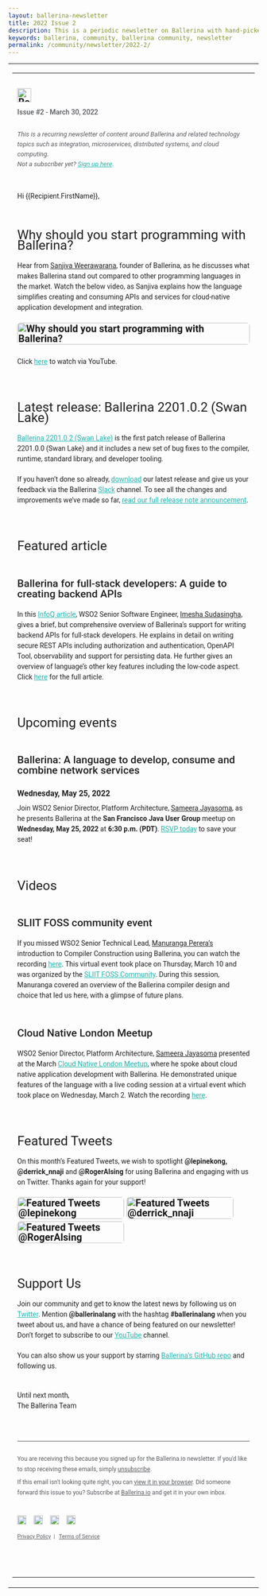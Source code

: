 ```yaml
---
layout: ballerina-newsletter
title: 2022 Issue 2
description: This is a periodic newsletter on Ballerina with hand-picked content and regular updates on the language.
keywords: ballerina, community, ballerina community, newsletter
permalink: /community/newsletter/2022-2/
---
```

 
<!-- # Ballerina Newsletter 2022 Issue #2 -->

<table align="center" border="0" cellpadding="0" cellspacing="0" class="wso2_full_wrap" style="-ms-text-size-adjust: 100%;-webkit-text-size-adjust: 100%; height: 100% !important;margin: 0;mso-table-lspace: 0pt;mso-table-rspace: 0pt;padding: 0;" width="100%">
    <tbody><!-- BEGIN PREHEADER // -->
        <!-- <tr>
            <td align="center" style="-webkit-text-size-adjust: 100%;-ms-text-size-adjust: 100%;width: 100%;mso-table-lspace: 0pt;mso-table-rspace: 0pt;" valign="top">
            <table border="0" cellpadding="0" cellspacing="0" id="templatePreheader" style="-ms-text-size-adjust: 100%;-webkit-text-size-adjust: 100%;mso-table-lspace: 0pt;mso-table-rspace: 0pt;" width="100%">
                <tbody>
                    <tr>
                        <td align="center" class="wso2_orange preheaderContent" style="text-size-adjust: 100%; color: rgb(255, 255, 255); font-family: Roboto, Helvetica, sans-serif; font-size: 10px; line-height: 12.5px; text-align: center; padding: 0px; margin: 0px; overflow: hidden; float: left; display: none;" valign="top">Swan Lake GA release, website updates, insightful events and more!</td>
                    </tr>
                </tbody>
            </table>
            </td>
        </tr> -->
        <!-- // END PREHEADER -->
        <tr>
            <td align="center" style="-webkit-text-size-adjust: 100%;-ms-text-size-adjust: 100%;mso-table-lspace: 0pt;mso-table-rspace: 0pt;" valign="top">
            <table border="0" cellpadding="0" cellspacing="0" id="templateHeader" style="max-width: 950px;-ms-text-size-adjust: 100%;-webkit-text-size-adjust: 100%;mso-table-lspace: 0pt;mso-table-rspace: 0pt;" width="100%">
                <tbody>
                    <tr>
                        <td align="left" class="headerContent" style="-webkit-text-size-adjust: 100%;-ms-text-size-adjust: 100%;mso-table-lspace: 0pt;mso-table-rspace: 0pt;color: #505050;font-family: 'Roboto', Helvetica,sans-serif;font-size: 20px;font-weight: bold;line-height: 20px;text-align: left;vertical-align: middle;padding: 30px 10px 60px 10px;" valign="top"><a href="https://ballerina.io/community/newsletter/?utm_source=mailer&amp;utm_medium=email&amp;utm_campaign=mailer_ballerina_newsletter_mar2021" style="text-decoration: none; border: 0;"><img alt="Ballerina Newsletter" class="darkLogo" src="https://wso2.cachefly.net/wso2/sites/all/images/2020/ballerina-dark-logo.png" style="display: inline-block;height: 28px;"></a> <a href="https://ballerina.io/community/newsletter/?utm_source=mailer&amp;utm_medium=email&amp;utm_campaign=mailer_ballerina_newsletter_mar2021" style="text-decoration: none; border: 0;"><img alt="Ballerina Newsletter" class="lightLogo" src="https://wso2.cachefly.net/wso2/sites/all/images/2020/ballerina-light-logo.png" style="display: none;overflow: hidden;float: left;width: 0px;max-height: 0px;max-width: 0px;line-height: 0px;visibility: hidden;"></a>
                        <p class="darkintro" style="color: #585a5e;display: block;font-family: 'Roboto', Helvetica,sans-serif;font-size: 14px;font-weight: 500;line-height: 24px;margin: 0;text-align: left;padding-top: 8px;padding-bottom: 10px;">Issue #2 - March 30, 2022</p>
                        
<p class="darkintro" style="font-family: 'Roboto', Helvetica,sans-serif;font-size: 13px;color: #585a5e;line-height: 20px;font-weight: 400;text-align: left;font-style: italic;">This is a recurring newsletter of content around Ballerina and related technology topics such as integration, microservices, distributed systems, and cloud computing.<br>
                        Not a subscriber yet? <a class="linkbody" href="https://ballerina.io/community/ballerina-newsletter/?utm_source=mailer&amp;utm_medium=email&amp;utm_campaign=mailer_ballerina_nwltr_mar" style="color: #20b6af;text-decoration: underline;" target="_blank">Sign up here</a>.</p>

<p style="font-family: 'Roboto', Helvetica,sans-serif;font-size: 14px;color: rgba(0,0,0,0.87);line-height: 21px;font-weight: 400;text-align: left;padding-top: 30px;">Hi {{Recipient.FirstName}},</p>

<h2 style="font-family: 'Roboto', Helvetica,sans-serif;font-size: 26px;color: rgba(0,0,0,0.87);line-height: 21px;font-weight: 400;text-align: left;margin-bottom: 16px;padding-top: 20px;">Why should you start programming with Ballerina?</h2>

<p style="font-family: 'Roboto', Helvetica,sans-serif;font-size: 14px;color: rgba(0,0,0,0.87);line-height: 21px;font-weight: 400;text-align: left;margin-top: 20px;margin-bottom: 20px;">Hear from <a class="linkbody darklink" href="https://twitter.com/sanjiva" style="color: rgba(0,0,0,0.87);text-decoration: underline;" target="_blank">Sanjiva Weerawarana</a>, founder of Ballerina, as he discusses what makes Ballerina stand out compared to other programming languages in the market. Watch the below video, as Sanjiva explains how the language simplifies creating and consuming APIs and services for cloud-native application development and integration.</p>
                        <a href="https://youtu.be/NYrKeElltg8" style="text-decoration:none;" target="_blank"><img alt="Why should you start programming with Ballerina?" class="fadeimg" height="365" id="headerImage" src="https://wso2.cachefly.net/wso2/sites/all/2022/images/why-should-you-start-programming-with-ballerina.png" style="max-width: 650px;-ms-interpolation-mode: bicubic;height: auto;outline: none;text-decoration: none;width: 100%;border-radius: 6px;"></a>

<p style="font-family: 'Roboto', Helvetica,sans-serif;font-size: 14px;color: rgba(0,0,0,0.87);line-height: 21px;font-weight: 400;text-align: left;padding-top: 10px;">Click <a class="linkbody" href="https://youtu.be/NYrKeElltg8" style="color: #20b6af;text-decoration: underline;" target="_blank">here</a> to watch via YouTube.</p>

<h2 style="font-family: 'Roboto', Helvetica,sans-serif;font-size: 26px;color: rgba(0,0,0,0.87);line-height: 21px;font-weight: 400;text-align: left;margin-bottom: 16px;padding-top: 35px;">Latest release: Ballerina 2201.0.2 (Swan Lake)</h2>

<p style="font-family: 'Roboto', Helvetica,sans-serif;font-size: 14px;color: rgba(0,0,0,0.87);line-height: 21px;font-weight: 400;text-align: left;margin-top: 20px;"><a class="linkbody" href="https://ballerina.io/downloads/swan-lake-release-notes/2201-0-2//?utm_source=mailer&amp;utm_medium=email&amp;utm_campaign=mailer_ballerina_nwltr_mar" style="color: #20b6af;text-decoration: underline;" target="_blank">Ballerina 2201.0.2 (Swan Lake)</a> is the first patch release of Ballerina 2201.0.0 (Swan Lake) and it includes a new set of bug fixes to the compiler, runtime, standard library, and developer tooling.</p>

<p style="font-family: 'Roboto', Helvetica,sans-serif;font-size: 14px;color: rgba(0,0,0,0.87);line-height: 21px;font-weight: 400;text-align: left;margin-top: 20px;">If you haven’t done so already, <a class="linkbody" href="https://ballerina.io/downloads/?utm_source=mailer&amp;utm_medium=email&amp;utm_campaign=mailer_ballerina_nwltr_mar" style="color: #20b6af;text-decoration: underline;" target="_blank">download</a> our latest release and give us your feedback via the Ballerina <a class="linkbody" href="https://app.slack.com/client/T47EAEKB5" style="color: #20b6af;text-decoration: underline;" target="_blank">Slack</a> channel. To see all the changes and improvements we’ve made so far, <a class="linkbody" href="https://ballerina.io/downloads/swan-lake-release-notes/2201-0-2/?utm_source=mailer&amp;utm_medium=email&amp;utm_campaign=mailer_ballerina_nwltr_mar" style="color: #20b6af;text-decoration: underline;" target="_blank">read our full release note announcement</a>.</p>

<h2 style="font-family: 'Roboto', Helvetica,sans-serif;font-size: 26px;color: rgba(0,0,0,0.87);line-height: 21px;font-weight: 400;text-align: left;margin-bottom: 16px;padding-top: 35px;">Featured article</h2>

<h2 style="font-family: 'Roboto', Helvetica,sans-serif;font-size: 21px;color: rgba(0,0,0,0.87);line-height: 21px;font-weight: 500;text-align: left;margin-bottom: 16px;padding-top: 25px;">Ballerina for full-stack developers: A guide to creating backend APIs</h2>

<p style="font-family: 'Roboto', Helvetica,sans-serif;font-size: 14px;color: rgba(0,0,0,0.87);line-height: 21px;font-weight: 400;text-align: left;margin-top: 20px;">In this <a class="linkbody" href="https://www.infoq.com/articles/ballerina-fullstack-rest-api/" style="color: #20b6af;text-decoration: underline;" target="_blank">InfoQ article</a>, WSO2 Senior Software Engineer, <a class="linkbody darklink" href="https://twitter.com/Imesha94" style="color: rgba(0,0,0,0.87);text-decoration: underline;" target="_blank">Imesha Sudasingha</a>, gives a brief, but comprehensive overview of Ballerina's support for writing backend APIs for full-stack developers. He explains in detail on writing secure REST APIs including authorization and authentication, OpenAPI Tool, observability and support for persisting data. He further gives an overview of language’s other key features including the low-code aspect. Click <a class="linkbody" href="https://www.infoq.com/articles/ballerina-fullstack-rest-api/" style="color: #20b6af;text-decoration: underline;" target="_blank">here</a> for the full article.</p>

<h2 style="font-family: 'Roboto', Helvetica,sans-serif;font-size: 26px;color: rgba(0,0,0,0.87);line-height: 21px;font-weight: 400;text-align: left;margin-bottom: 16px;padding-top: 35px;">Upcoming events</h2>

<h2 style="font-family: 'Roboto', Helvetica,sans-serif;font-size: 21px;color: rgba(0,0,0,0.87);line-height: 21px;font-weight: 500;text-align: left;margin-bottom: 25px;padding-top: 25px;">Ballerina: A language to develop, consume and combine network services</h2>

<p style="font-family: 'Roboto', Helvetica,sans-serif;font-size: 16px;color: rgba(0,0,0,0.87);line-height: 21px;font-weight: 400;text-align: left;margin-top: 20px;margin-bottom: 0;font-weight: 600;">Wednesday, May 25, 2022</p>

<p style="font-family: 'Roboto', Helvetica,sans-serif;font-size: 14px;color: rgba(0,0,0,0.87);line-height: 21px;font-weight: 400;text-align: left;margin-top: 9px;">Join WSO2 Senior Director, Platform Architecture, <a class="linkbody darklink" href="https://twitter.com/sameerajayasoma" style="color: rgba(0,0,0,0.87);text-decoration: underline;" target="_blank">Sameera Jayasoma</a>, as he presents Ballerina at the <span style="font-weight: 600;">San Francisco Java User Group</span> meetup on <span style="font-weight: 600;">Wednesday, May 25, 2022</span> at <span style="font-weight: 600;">6:30 p.m. (PDT)</span>. <a class="linkbody" href="https://www.meetup.com/sfjava/events/284669431" style="color: #20b6af;text-decoration: underline;" target="_blank">RSVP today</a> to save your seat!</p>

<h2 style="font-family: 'Roboto', Helvetica,sans-serif;font-size: 26px;color: rgba(0,0,0,0.87);line-height: 21px;font-weight: 400;text-align: left;margin-bottom: 16px;padding-top: 35px;">Videos</h2>

<h2 style="font-family: 'Roboto', Helvetica,sans-serif;font-size: 21px;color: rgba(0,0,0,0.87);line-height: 21px;font-weight: 500;text-align: left;margin-bottom: 16px;padding-top: 25px;">SLIIT FOSS community event</h2>

<p style="font-family: 'Roboto', Helvetica,sans-serif;font-size: 14px;color: rgba(0,0,0,0.87);line-height: 21px;font-weight: 400;text-align: left;margin-top: 20px;">If you missed WSO2 Senior Technical Lead, <a class="linkbody darklink" href="https://twitter.com/manurangaperera" style="color: rgba(0,0,0,0.87);text-decoration: underline;" target="_blank">Manuranga Perera’s</a> introduction to Compiler Construction using Ballerina, you can watch the recording <a class="linkbody" href="https://www.youtube.com/watch?v=894DMRFQmI0" style="color: #20b6af;text-decoration: underline;" target="_blank">here</a>. This virtual event took place on Thursday, March 10 and was organized by the <a class="linkbody" href="https://twitter.com/fosssliit" style="color: #20b6af;text-decoration: underline;" target="_blank">SLIIT FOSS Community</a>. During this session, Manuranga covered an overview of the Ballerina compiler design and choice that led us here, with a glimpse of future plans.</p>

<h2 style="font-family: 'Roboto', Helvetica,sans-serif;font-size: 21px;color: rgba(0,0,0,0.87);line-height: 21px;font-weight: 500;text-align: left;margin-bottom: 16px;padding-top: 25px;">Cloud Native London Meetup</h2>

<p style="font-family: 'Roboto', Helvetica,sans-serif;font-size: 14px;color: rgba(0,0,0,0.87);line-height: 21px;font-weight: 400;text-align: left;margin-top: 20px;">WSO2 Senior Director, Platform Architecture, <a class="linkbody darklink" href="https://twitter.com/sameerajayasoma" style="color: rgba(0,0,0,0.87);text-decoration: underline;" target="_blank">Sameera Jayasoma</a> presented at the March <a class="linkbody" href="https://www.meetup.com/Cloud-Native-London/" style="color: #20b6af;text-decoration: underline;" target="_blank">Cloud Native London Meetup</a>, where he spoke about cloud native application development with Ballerina. He demonstrated unique features of the language with a live coding session at a virtual event which took place on Wednesday, March 2. Watch the recording <a class="linkbody" href="https://youtu.be/-hcHhQKJF3U?t=6049" style="color: #20b6af;text-decoration: underline;" target="_blank">here</a>.</p>

<h2 style="font-family: 'Roboto', Helvetica,sans-serif;font-size: 26px;color: rgba(0,0,0,0.87);line-height: 21px;font-weight: 400;text-align: left;margin-bottom: 16px;padding-top: 35px;">Featured Tweets</h2>

<p style="font-family: 'Roboto', Helvetica,sans-serif;font-size: 14px;color: rgba(0,0,0,0.87);line-height: 21px;font-weight: 400;text-align: left;margin-top: 20px;">On this month’s Featured Tweets, we wish to spotlight <span style="font-weight: 600;">@lepinekong, @derrick_nnaji</span> and <span style="font-weight: 600;">@RogerAlsing</span> for using Ballerina and engaging with us on Twitter. Thanks again for your support!</p>
<a href="https://twitter.com/lepinekong/status/1504031686585163776" style="text-decoration:none;" target="_blank"><img alt="Featured Tweets @lepinekong" class="fadeimg cMobileView" height="382" id="headerImage" src="https://wso2.cachefly.net/wso2/sites/all/2022/images/ballerina-tweet-1.png" style="max-width: 215px;-ms-interpolation-mode: bicubic;height: auto;outline: none;text-decoration: none;width: 100%;vertical-align: top;margin-top: 5px;border-radius: 6px;"></a> <a href="https://twitter.com/derrick_nnaji/status/1495434147854229515" style="text-decoration:none;" target="_blank"><img alt="Featured Tweets @derrick_nnaji" class="fadeimg cMobileView" height="432" id="headerImage" src="https://wso2.cachefly.net/wso2/sites/all/2022/images/ballerina-tweet-2.png" style="max-width: 215px;-ms-interpolation-mode: bicubic;height: auto;outline: none;text-decoration: none;width: 100%;vertical-align: top;margin-top: 5px;border-radius: 6px;"></a> <a href="https://twitter.com/RogerAlsing/status/1484515941635534855" style="text-decoration:none;" target="_blank"><img alt="Featured Tweets @RogerAlsing" class="fadeimg cMobileView" height="301" id="headerImage" src="https://wso2.cachefly.net/wso2/sites/all/2022/images/ballerina-tweet-3.png" style="max-width:215px;-ms-interpolation-mode: bicubic;height: auto;outline: none;text-decoration: none;width: 100%;vertical-align: top;margin-top: 5px;border-radius: 6px;"></a>

<h2 style="font-family: 'Roboto', Helvetica,sans-serif;font-size: 26px;color: rgba(0,0,0,0.87);line-height: 21px;font-weight: 400;text-align: left;margin-bottom: 16px;padding-top: 35px;">Support Us</h2>

<p style="font-family: 'Roboto', Helvetica,sans-serif;font-size: 14px;color: rgba(0,0,0,0.87);line-height: 21px;font-weight: 400;text-align: left;margin-top: 20px;">Join our community and get to know the latest news by following us on <a class="linkbody" href="https://twitter.com/ballerinalang" style="color: #20b6af;" target="_blank">Twitter</a>. Mention <span style="font-weight: 600;">@ballerinalang</span> with the hashtag <span style="font-weight: 600;">#ballerinalang</span> when you tweet about us, and have a chance of being featured on our newsletter! Don’t forget to subscribe to our <a class="linkbody" href="https://www.youtube.com/c/Ballerinalang" style="color: #20b6af;" target="_blank">YouTube</a> channel.</p>

<p style="font-family: 'Roboto', Helvetica,sans-serif;font-size: 14px;color: rgba(0,0,0,0.87);line-height: 21px;font-weight: 400;text-align: left;margin-top: 20px;padding-bottom: 1.5rem;">You can also show us your support by starring <a class="linkbody" href="https://github.com/ballerina-platform/ballerina-lang" style="color: #20b6af;" target="_blank">Ballerina’s GitHub repo</a> and following us.</p>

<p style="font-family: 'Roboto', Helvetica,sans-serif;font-size: 14px;color: rgba(0,0,0,0.87);line-height: 21px;font-weight: 400;text-align: left;margin-bottom: 0;padding-bottom: 2.5rem;">Until next month,<br>
The Ballerina Team</p>

<hr style="color: #585a5e; height: 1px; background-color: #585a5e; border: 0;">
<p align="left" class="darkintro Bottomp" style="font-family: 'Roboto', Helvetica,sans-serif;font-size: 12px;line-height: 21px;color: #585a5e;margin-bottom: 0px;font-weight: 400;padding-top: 5px;">You are receiving this because you signed up for the Ballerina.io newsletter. If you'd like to stop receiving these emails, simply <a class="darkfotterlink" href="{{Unsubscribe}}" style="-webkit-text-size-adjust: 100%;-ms-text-size-adjust: 100%;color: #585a5e;font-weight: normal;text-decoration: underline;" target="_blank">unsubscribe</a>.</p>

<p align="left" class="darkintro Bottomp" style="font-family: 'Roboto', Helvetica,sans-serif;font-size: 12px;line-height: 21px;color: #585a5e;margin-bottom: 0px;font-weight: 400;padding-top: 0;margin-top: 5px;">If this email isn't looking quite right, you can <a class="darkfotterlink" href="{{View_Online}}" style="-webkit-text-size-adjust: 100%;-ms-text-size-adjust: 100%;color: #585a5e;font-weight: normal;text-decoration: underline;" target="_blank">view it in your browser</a>. Did someone forward this issue to you? Subscribe at <a class="darkfotterlink" href="https://ballerina.io/community/#subscribe-to-the-newsletter" style="-webkit-text-size-adjust: 100%;-ms-text-size-adjust: 100%;color: #585a5e;font-weight: normal;text-decoration: underline;" target="_blank">Ballerina.io</a> and get it in your own inbox.</p>

<p style="text-align: left;margin: 35px 0 0;padding-top: 0px;"><a href="https://github.com/ballerina-platform"><img src="https://b.content.wso2.com/sites/all/ballerina.io-cdn/img/github.png" style="width: 18px;"></a> <a href="https://stackoverflow.com/questions/tagged/ballerina"><img src="https://b.content.wso2.com/sites/all/ballerina.io-cdn/img/stackoverflow.png" style="width: 18px; margin-left: 10px;"></a> <a href="https://twitter.com/ballerinalang"><img src="https://b.content.wso2.com/sites/all/ballerina.io-cdn/img/twitter.png" style="width: 18px; margin-left: 10px;"></a> <a href="https://ballerina.io/community/slack/"><img src="https://b.content.wso2.com/sites/all/ballerina.io-cdn/img/slack.png" style="width: 18px; margin-left: 10px;"></a></p>

<p align="left" style="font-family: 'Roboto', Helvetica,sans-serif;font-size:11px;line-height: 21px;color: #585a5e;font-weight: 400;"><a class="darkfotterlink" href="https://ballerina.io/privacy-policy" style="font-family: 'Roboto', Helvetica,sans-serif;font-size:11px;color:#585a5e;text-decoration: underline;" target="_blank">Privacy Policy</a>&nbsp;&nbsp;|&nbsp;&nbsp; <a class="darkfotterlink" href="https://ballerina.io/terms-of-service" style="font-family: 'Roboto', Helvetica,sans-serif;font-size:11px;color:#585a5e;text-decoration: underline;" target="_blank">Terms of Service</a></p>
                        </td>
                    </tr>
                </tbody>
            </table>
            </td>
        </tr>
    </tbody>
</table>
<Style>
    @media only screen and (max-width: 600px) {
        .cMobileView{max-width:100% !important}
    } 
</style>
